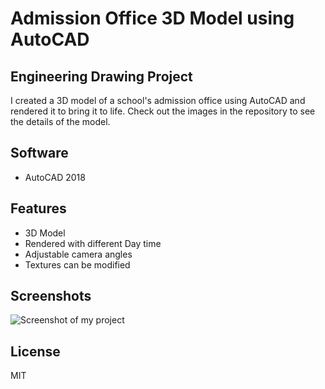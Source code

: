 # Admission Office 3D Model using AutoCAD
## Engineering Drawing Project

I created a 3D model of a school's admission office using AutoCAD and rendered it to bring it to life. Check out the images in the repository to see the details of the model.
## Software
- AutoCAD 2018

## Features

- 3D Model
- Rendered with different Day time
- Adjustable camera angles
- Textures can be modified

## Screenshots
![Screenshot of my project](Screenshots/Admission_Office_Final_render.png)

## License

MIT